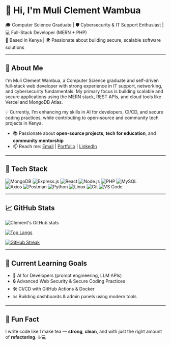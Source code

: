 # 👋 Hi, I'm Muli Clement Wambua

🎓 Computer Science Graduate | 🛡️ Cybersecurity & IT Support Enthusiast | 💻 Full-Stack Developer (MERN + PHP)  
📍 Based in Kenya | 🌍 Passionate about building secure, scalable software solutions

---

## 🚀 About Me
I'm Muli Clement Wambua, a Computer Science graduate and self-driven full-stack web developer with strong experience in IT support, networking, and cybersecurity fundamentals. My primary focus is building scalable and secure applications using the MERN stack, REST APIs, and cloud tools like Vercel and MongoDB Atlas.

💡 Currently, I’m enhancing my skills in AI for developers, CI/CD, and secure coding practices, while contributing to open-source and community tech projects in Kenya.

- 📚 Passionate about **open-source projects**, **tech for education**, and **community mentorship**
- 📫 Reach me: [Email](mailto:clementwa01@gmail.com) | [Portfolio](https://codewithmuli.vercel.app/) | [LinkedIn](https://linkedin.com/in/muli-clement-b5b17b308/)

---

## 🧰 Tech Stack
![MongoDB](https://img.shields.io/badge/-MongoDB-4DB33D?style=flat&logo=mongodb&logoColor=white)
![Express.js](https://img.shields.io/badge/-Express.js-000000?style=flat&logo=express&logoColor=white)
![React](https://img.shields.io/badge/-React-61DAFB?style=flat&logo=react&logoColor=black)
![Node.js](https://img.shields.io/badge/-Node.js-339933?style=flat&logo=node.js&logoColor=white)
![PHP](https://img.shields.io/badge/-PHP-777BB4?style=flat&logo=php&logoColor=white)
![MySQL](https://img.shields.io/badge/-MySQL-4479A1?style=flat&logo=mysql&logoColor=white)  
![Axios](https://img.shields.io/badge/-Axios-5A29E4?style=flat&logo=axios&logoColor=white)
![Postman](https://img.shields.io/badge/-Postman-FF6C37?style=flat&logo=postman&logoColor=white)
![Python](https://img.shields.io/badge/-Python-3776AB?style=flat&logo=python&logoColor=white)
![Linux](https://img.shields.io/badge/-Linux-FCC624?style=flat&logo=linux&logoColor=black)
![Git](https://img.shields.io/badge/-Git-F05032?style=flat&logo=git&logoColor=white)
![VS Code](https://img.shields.io/badge/-VS_Code-007ACC?style=flat&logo=visual-studio-code&logoColor=white)

---

## 📈 GitHub Stats
![Clement's GitHub stats](https://github-readme-stats.vercel.app/api?username=Clementwa0&show_icons=true&theme=radical)

[![Top Langs](https://github-readme-stats.vercel.app/api/top-langs/?username=Clementwa0&layout=compact&theme=radical)](https://github.com/Clementwa0)

[![GitHub Streak](https://streak-stats.demolab.com/?user=Clementwa0)](https://git.io/streak-stats)

---

## 🧠 Current Learning Goals
- 🤖 AI for Developers (prompt engineering, LLM APIs)
- 🔒 Advanced Web Security & Secure Coding Practices
- 🛠️ CI/CD with GitHub Actions & Docker
- 📊 Building dashboards & admin panels using modern tools

---

## 🎉 Fun Fact
I write code like I make tea — **strong**, **clean**, and with just the right amount of **refactoring**. ☕💻  
